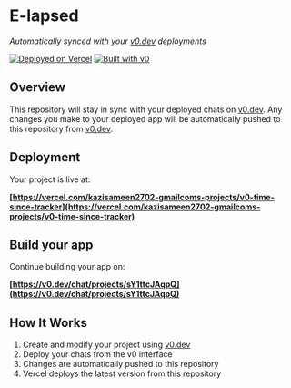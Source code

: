 # E-lapsed

*Automatically synced with your [v0.dev](https://v0.dev) deployments*

[![Deployed on Vercel](https://img.shields.io/badge/Deployed%20on-Vercel-black?style=for-the-badge&logo=vercel)](https://vercel.com/kazisameen2702-gmailcoms-projects/v0-time-since-tracker)
[![Built with v0](https://img.shields.io/badge/Built%20with-v0.dev-black?style=for-the-badge)](https://v0.dev/chat/projects/sY1ttcJAqpQ)

## Overview

This repository will stay in sync with your deployed chats on [v0.dev](https://v0.dev).
Any changes you make to your deployed app will be automatically pushed to this repository from [v0.dev](https://v0.dev).

## Deployment

Your project is live at:

**[https://vercel.com/kazisameen2702-gmailcoms-projects/v0-time-since-tracker](https://vercel.com/kazisameen2702-gmailcoms-projects/v0-time-since-tracker)**

## Build your app

Continue building your app on:

**[https://v0.dev/chat/projects/sY1ttcJAqpQ](https://v0.dev/chat/projects/sY1ttcJAqpQ)**

## How It Works

1. Create and modify your project using [v0.dev](https://v0.dev)
2. Deploy your chats from the v0 interface
3. Changes are automatically pushed to this repository
4. Vercel deploys the latest version from this repository
